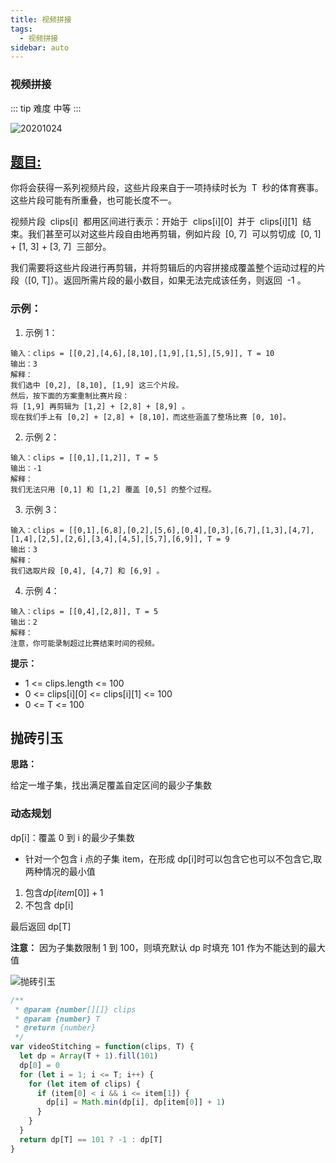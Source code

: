 ```yaml
---
title: 视频拼接
tags:
  - 视频拼接
sidebar: auto
---
```


### 视频拼接

::: tip 难度
中等
:::

![20201024](http://qiniu.gaowenju.com/leecode/banner/20201024.jpg)

## [题目:](https://leetcode-cn.com/problems/video-stitching/)

你将会获得一系列视频片段，这些片段来自于一项持续时长为  T  秒的体育赛事。这些片段可能有所重叠，也可能长度不一。

视频片段  clips[i]  都用区间进行表示：开始于  clips[i][0]  并于  clips[i][1]  结束。我们甚至可以对这些片段自由地再剪辑，例如片段  [0, 7]  可以剪切成  [0, 1] + [1, 3] + [3, 7]  三部分。

我们需要将这些片段进行再剪辑，并将剪辑后的内容拼接成覆盖整个运动过程的片段（[0, T]）。返回所需片段的最小数目，如果无法完成该任务，则返回  -1 。

### 示例：

1. 示例 1：

```
输入：clips = [[0,2],[4,6],[8,10],[1,9],[1,5],[5,9]], T = 10
输出：3
解释：
我们选中 [0,2], [8,10], [1,9] 这三个片段。
然后，按下面的方案重制比赛片段：
将 [1,9] 再剪辑为 [1,2] + [2,8] + [8,9] 。
现在我们手上有 [0,2] + [2,8] + [8,10]，而这些涵盖了整场比赛 [0, 10]。
```

2. 示例 2：

```
输入：clips = [[0,1],[1,2]], T = 5
输出：-1
解释：
我们无法只用 [0,1] 和 [1,2] 覆盖 [0,5] 的整个过程。
```

3. 示例 3：

```
输入：clips = [[0,1],[6,8],[0,2],[5,6],[0,4],[0,3],[6,7],[1,3],[4,7],[1,4],[2,5],[2,6],[3,4],[4,5],[5,7],[6,9]], T = 9
输出：3
解释：
我们选取片段 [0,4], [4,7] 和 [6,9] 。
```

4. 示例 4：

```
输入：clips = [[0,4],[2,8]], T = 5
输出：2
解释：
注意，你可能录制超过比赛结束时间的视频。
```

**提示：**

- 1 <= clips.length <= 100
- 0 <= clips[i][0] <= clips[i][1] <= 100
- 0 <= T <= 100

## 抛砖引玉

**思路：**

给定一堆子集，找出满足覆盖自定区间的最少子集数

### 动态规划

dp[i]：覆盖 0 到 i 的最少子集数

- 针对一个包含 i 点的子集 item，在形成 dp[i]时可以包含它也可以不包含它,取两种情况的最小值

1. 包含$dp[item[0]]+1$
2. 不包含 dp[i]

最后返回 dp[T]

**注意：** 因为子集数限制 1 到 100，则填充默认 dp 时填充 101 作为不能达到的最大值

![抛砖引玉](http://qiniu.gaowenju.com/leecode/20201024.png)

```javascript
/**
 * @param {number[][]} clips
 * @param {number} T
 * @return {number}
 */
var videoStitching = function(clips, T) {
  let dp = Array(T + 1).fill(101)
  dp[0] = 0
  for (let i = 1; i <= T; i++) {
    for (let item of clips) {
      if (item[0] < i && i <= item[1]) {
        dp[i] = Math.min(dp[i], dp[item[0]] + 1)
      }
    }
  }
  return dp[T] == 101 ? -1 : dp[T]
}
```
